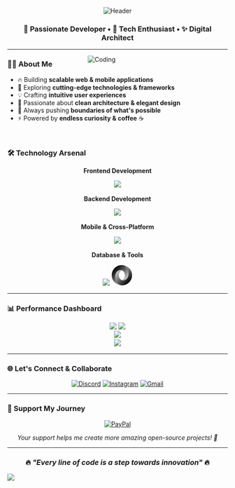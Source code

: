 <div align="center">

![Header](https://capsule-render.vercel.app/api?type=waving&color=gradient&customColorList=6,11,20&height=300&section=header&text=Shadow-x78&fontSize=80&fontColor=fff&animation=twinkling&fontAlignY=40&desc=Full-Stack%20Developer%20%7C%20Creative%20Innovator&descAlignY=60&descSize=20)

</div>

<div align="center">
  
### 🎯 Passionate Developer • 🚀 Tech Enthusiast • ✨ Digital Architect

</div>

---

<img align="right" alt="Coding" width="320" src="https://raw.githubusercontent.com/abhisheknaiidu/abhisheknaiidu/master/code.gif">

### 👨‍💻 About Me

- 🔥 Building **scalable web & mobile applications**
- 🌟 Exploring **cutting-edge technologies & frameworks**  
- 💡 Crafting **intuitive user experiences**
- 🎨 Passionate about **clean architecture & elegant design**
- 🚀 Always pushing **boundaries of what's possible**
- ⚡ Powered by **endless curiosity & coffee** ☕

<br>

### 🛠️ Technology Arsenal

<div align="center">

**Frontend Development**
<p>
<img src="https://skillicons.dev/icons?i=html,css,js,ts,react,nextjs&theme=dark" />
</p>

**Backend Development**
<p>
<img src="https://skillicons.dev/icons?i=nodejs,php,java,express&theme=dark" />
</p>

**Mobile & Cross-Platform**
<p>
<img src="https://skillicons.dev/icons?i=flutter,dart&theme=dark" />
</p>

**Database & Tools**
<p>
<img src="https://skillicons.dev/icons?i=mysql,mongodb,git,vscode&theme=dark" />
<img src="https://raw.githubusercontent.com/devicons/devicon/master/icons/json/json-original.svg" alt="json" width="48" height="48"/>
</p>

</div>

---

### 📊 Performance Dashboard

<div align="center">
  
<!-- GitHub Stats Card -->
<img height="200em" src="https://github-readme-stats.vercel.app/api?username=Shadow-x78&show_icons=true&theme=tokyonight&include_all_commits=true&count_private=true&hide_border=true&bg_color=0D1117&title_color=58A6FF&icon_color=1F6FEB&text_color=C9D1D9&border_color=30363D"/>

<!-- Top Languages -->
<img height="200em" src="https://github-readme-stats.vercel.app/api/top-langs/?username=Shadow-x78&layout=compact&langs_count=8&theme=tokyonight&hide_border=true&bg_color=0D1117&title_color=58A6FF&text_color=C9D1D9&border_color=30363D"/>

</div>

<div align="center">
  
<!-- Contribution Streak -->
<img src="https://streak-stats.demolab.com/?user=Shadow-x78&theme=tokyonight_duo&hide_border=true&background=0D1117&stroke=58A6FF&ring=1F6FEB&fire=FF7B72&currStreakNum=C9D1D9&sideNums=C9D1D9&currStreakLabel=58A6FF&sideLabels=C9D1D9&dates=8B949E" />

</div>

<!-- Activity Graph -->
<div align="center">
  <img src="https://github-readme-activity-graph.vercel.app/graph?username=Shadow-x78&theme=tokyo-night&hide_border=true&bg_color=0D1117&color=C9D1D9&line=58A6FF&point=FF7B72" />
</div>

---

### 🌐 Let's Connect & Collaborate

<div align="center">
  
[![Discord](https://img.shields.io/badge/Discord-%237289DA.svg?style=for-the-badge&logo=discord&logoColor=white&border_radius=10)](https://discord.gg/shadow_x7) 
[![Instagram](https://img.shields.io/badge/Instagram-%23E4405F.svg?style=for-the-badge&logo=Instagram&logoColor=white)](https://instagram.com/shadow.xx78) 
[![Gmail](https://img.shields.io/badge/Gmail-D14836?style=for-the-badge&logo=gmail&logoColor=white)](mailto:shadowxx78@gmail.com)

</div>

---

### 💖 Support My Journey

<div align="center">
  
[![PayPal](https://img.shields.io/badge/PayPal-00457C?style=for-the-badge&logo=paypal&logoColor=white)](https://paypal.me/shadowxx78) 

*Your support helps me create more amazing open-source projects! 🙏*

</div>

---

<div align="center">

### 🔥 *"Every line of code is a step towards innovation"* 🔥

</div>

<img src="https://capsule-render.vercel.app/api?type=waving&color=gradient&customColorList=6,11,20&height=120&section=footer"/>

